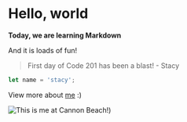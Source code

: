 # Hello, world
**Today, we are learning Markdown**

And it is loads of fun!

>First day of Code 201 has been a blast! - Stacy 

``` js
let name = 'stacy';
```

View more about [me](https://www.linkedin.com/in/stacy-yu-1a97a722b/) :)

![This is me at Cannon Beach!](https://media-exp1.licdn.com/dms/image/C4E03AQHP8D08Bb3wXw/profile-displayphoto-shrink_800_800/0/1647482437612?e=1661385600&v=beta&t=DJdnbccGeAxXoh8JOqHp4shw4-BzN9gOOg8UlM_h6Wg))

